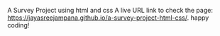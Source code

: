 A Survey Project using html and css
A live URL link to check the page: https://jayasreejampana.github.io/a-survey-project-html-css/.
happy coding!
